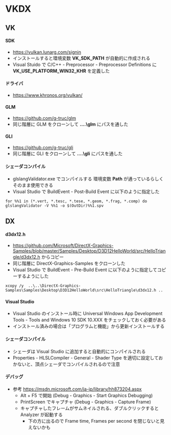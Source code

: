 ﻿# VKDX

## VK

#### SDK
* https://vulkan.lunarg.com/signin
* インストールすると環境変数 **VK_SDK_PATH** が自動的に作成される
* Visual Stuido で C/C++ - Preprocessor - Preprocessor Definitions に **VK_USE_PLATFORM_WIN32_KHR** を定義した
    
#### ドライバ
* https://www.khronos.org/vulkan/

#### GLM
* https://github.com/g-truc/glm
* 同じ階層に GLM をクローンして **..\..\glm** にパスを通した

#### GLI
* https://github.com/g-truc/gli
* 同じ階層に GLI をクローンして **..\..\gli** にパスを通した

#### シェーダコンパイル
* glslangValidator.exe でコンパイルする 環境変数 **Path** が通っているらしくそのまま使用できる
* Visual Studio で BuildEvent - Post-Build Event に以下のように指定した 
~~~
for %%1 in (*.vert, *.tesc, *.tese, *.geom, *.frag, *.comp) do glslangValidator -V %%1 -o $(OutDir)%%1.spv
~~~
    
## DX

#### d3dx12.h
 * https://github.com/Microsoft/DirectX-Graphics-Samples/blob/master/Samples/Desktop/D3D12HelloWorld/src/HelloTriangle/d3dx12.h からコピー
 * 同じ階層に DirectX-Graphics-Samples をクローンした
 * Visual Studio で BuildEvent - Pre-Build Event に以下のように指定してコピーするようにした
~~~
xcopy /y  ..\..\DirectX-Graphics-Samples\Samples\Desktop\D3D12HelloWorld\src\HelloTriangle\d3dx12.h ..
~~~

#### Visual Studio
 * Visual Studio のインストール時に Universal Windows App Development Tools - Tools and Windows 10 SDK 10.XXX をチェックしておく必要がある
 * インストール済みの場合は「プログラムと機能」から更新インストールする 

#### シェーダコンパイル
 * シェーダは Visual Studio に追加すると自動的にコンパイルされる
 * Properties - HLSLCompiler - General - Shader Type を適切に設定しておかないと、頂点シェーダでコンパイルされるので注意

#### デバッグ
 * 参考 https://msdn.microsoft.com/ja-jp/library/hh873204.aspx
	* Alt + F5 で開始 (Debug - Graphics - Start Graphics Debugging)
	* PrintScreen でキャプチャ (Debug - Graphics - Capture Frame)
	* キャプチャしたフレームがサムネイルされる、ダブルクリックすると Analyzer が起動する
		* 下の方に出るので Frame time, Frames per second を閉じないと見えないかも
 
<!-- 
## プロジェクトの追加方法 (自分用覚書)
 * ソリューションを右クリック - Add - New Project で Win32 Project
 * プロジェクトを右クリック - Retarget SDK Verson で 10以上にする

#### DX
 * プロパティマネージャで Add Existing Property Sheet... - Props/D3DX12.props, HLSL.props
 * Header Files に Win.h、DX.h を追加 
 * Source Files に Win.cpp、DX.cpp を追加
 * XxxDX.h、XxxDX.cpp は既存のものを参考に編集 (#pragma region Code でマークしてある)
 * 必要に応じて Shader Files フォルダを作成し、シェーダを突っ込む
  * 右クリック - プロパティ - HLSL Compiler - General - Shader Type でタイプを適切に選択しておく

#### VK
 * プロパティマネージャで Add Existing Property Sheet... - Props/GLSL.props
 * Header Files に Win.h、VK.h を追加
 * Source Files に Win.cpp、VK.cpp を追加
 * XxxVK.h、XxxVK.cpp は既存のものを参考に編集 (#pragma region Code でマークしてある)
 * 必要に応じて Shader Files フォルダを作成し、シェーダを突っ込む
  * 拡張子を glslangValidator に沿うようにタイプを選択しておく。(VS.vert、 PS.frag、...)
 -->

<!-- 
## FBX

 * 環境変数 **FBX_SDK_PATH** を定義しておく
 * 環境変数 **Path** に DLL のパスを通しておく
 ~~~
 Path=%Path%:%FBX_SDK_PATH%\lib\vs2015\x64\debug
 Path=%Path%:%FBX_SDK_PATH%\lib\vs2015\x64\release
 ~~~
 
 ## OPENCV
 
 * 環境変数 **OPENCV_SDK_PATH** を定義しておく
 * 環境変数 **Path** に DLL のパスを通しておく
 ~~~
 Path=%Path%:%OPENCV_SDK_PATH%\x64\vc14\bin
 ~~~
 -->

<!--
TODO
* コマンドバッファをセットアップ用と描画用に分ける
* GLSL のコンパイルのカスタムビルドを作る？
* よく使うパターンは DX.h, VK.h へ持たせたい
 --> 